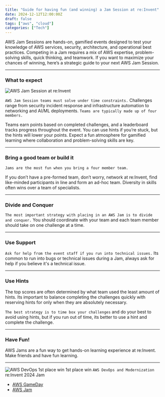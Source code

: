```yaml
---
title: "Guide for having fun (and winning) a Jam Session at re:Invent"
date: 2024-12-12T12:00:00Z
draft: false
tags: ["aws", "cloud"]
categories: ["Tech"]
---
```


AWS Jam Sessions are hands-on, gamified events designed to test your knowledge of AWS services, security, architecture, and operational best practices. Competing in a Jam requires a mix of AWS expertise, problem-solving skills, quick thinking, and teamwork. If you want to maximize your chances of winning, here’s a strategic guide to your next AWS Jam Session.

---

### **What to expect**

![AWS Jam Session at re:Invent](/img/post/how-to-win-an-aws-jam-session-at-reinvent/reinvent_2024.jpg)

`AWS Jam Session teams must solve under time constraints.` Challenges range from security incident response and infrastructure automation to networking and AI/ML deployments.  `Teams are typically made up of four members.`

Teams earn points based on completed challenges, and a leaderboard tracks progress throughout the event. You can use hints if you’re stuck, but the hints will lower your points.  Expect a fun atmosphere for gamified learning where collaboration and problem-solving skills are key.

---

### **Bring a good team or build it**

`Jams are the most fun when you bring a four member team.`

If you don’t have a pre-formed team, don’t worry, network at re:Invent, find like-minded participants in line and form an ad-hoc team. Diversity in skills often wins over a team of specialists.

---

### **Divide and Conquer**

`The most important strategy with placing in an AWS Jam is to divide and conquer.`  You should coordinate with your team and each team member should take on one challenge at a time.

---

### **Use Support**

`Ask for help from the event staff if you run into technical issues.`  Its common to run into bugs or technical issues during a Jam, always ask for help if you believe it's a technical issue.

---

### **Use Hints**

The top scores are often determined by what team used the least amount of hints.  Its important to balance completing the challenges quickly with reserving hints for only when they are absolutely necessary.

`The best strategy is to time box your challenges` and do your best to avoid using hints, but if you run out of time, its better to use a hint and complete the challenge.

---
### **Have Fun!**

AWS Jams are a fun way to get hands-on learning experience at re:Invent.  Make friends and have fun learning.

---

![AWS DevOps 1st place win](/img/post/how-to-win-an-aws-jam-session-at-reinvent/david_whiteside_winning_reinvent_2024.jpg)
1st place win `AWS DevOps and Modernization` re:Invent 2024 Jam

- [AWS GameDay](https://aws.amazon.com/gameday)  
- [AWS Jam](https://aws.amazon.com/es/professional-services/jam/)  